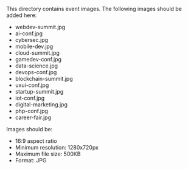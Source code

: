 This directory contains event images. The following images should be added here:

- webdev-summit.jpg
- ai-conf.jpg
- cybersec.jpg
- mobile-dev.jpg
- cloud-summit.jpg
- gamedev-conf.jpg
- data-science.jpg
- devops-conf.jpg
- blockchain-summit.jpg
- uxui-conf.jpg
- startup-summit.jpg
- iot-conf.jpg
- digital-marketing.jpg
- php-conf.jpg
- career-fair.jpg

Images should be:
- 16:9 aspect ratio
- Minimum resolution: 1280x720px
- Maximum file size: 500KB
- Format: JPG